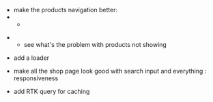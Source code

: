 - make the products navigation better:
- -

<!-- - make the products navigation close when you want click some button -->

<!-- - see what's the problem with images -->

- - see what's the problem with products not showing
    <!-- - - - remove the using of redux with products -->
    <!-- - - - on each page fetch the products -->
    <!-- - - - add controller to get filtered products -->
    <!-- - - - get filtered products in frontend -->
    <!-- - - - - Searching -->
    <!-- - - - - Sorting -->
    <!-- - - - - finish the last parts of paging and stuff -->

- add a loader

- make all the shop page look good with search input and everything : responsiveness

- add RTK query for caching
